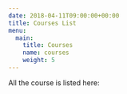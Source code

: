 ```yaml
---
date: 2018-04-11T09:00:00+00:00
title: Courses List
menu:
  main:
    title: Courses
    name: courses
    weight: 5
---
```


All the course is listed here: